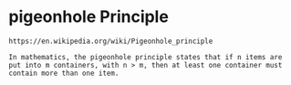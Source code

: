# pigeonhole Principle
	https://en.wikipedia.org/wiki/Pigeonhole_principle
	
	In mathematics, the pigeonhole principle states that if n items are put into m containers, with n > m, then at least one container must contain more than one item.